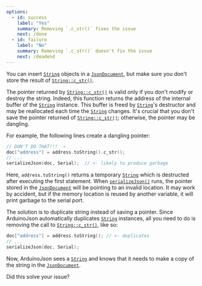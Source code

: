 ```yaml
---
options:
  - id: success
    label: "Yes"
    summary: Removing `.c_str()` fixes the issue
    next: /done
  - id: failure
    label: "No"
    summary: Removing `.c_str()` doesn't fix the issue
    next: /deadend
---
```


You can insert [`String`](https://www.arduino.cc/reference/en/language/variables/data-types/stringobject/) objects in a [`JsonDocument`](/v6/api/jsondocument/), but make sure you don't store the result of [`String::c_str()`](https://www.arduino.cc/reference/en/language/variables/data-types/string/functions/c_str/).

The pointer returned by [`String::c_str()`](https://www.arduino.cc/reference/en/language/variables/data-types/string/functions/c_str/) is valid only if you don't modify or destroy the string.
Indeed, this function returns the address of the internal buffer of the [`String`](https://www.arduino.cc/reference/en/language/variables/data-types/stringobject/) instance.
This buffer is freed by [`String`](https://www.arduino.cc/reference/en/language/variables/data-types/stringobject/)'s destructor and may be reallocated each time the  [`String`](https://www.arduino.cc/reference/en/language/variables/data-types/stringobject/) changes. It's crucial that you don't save the pointer returned of [`String::c_str()`](https://www.arduino.cc/reference/en/language/variables/data-types/string/functions/c_str/); otherwise, the pointer may be dangling.

For example, the following lines create a dangling pointer:

```c++
// DON'T DO THAT!!!  💀
doc["address"] = address.toString().c_str();
// ...
serializeJson(doc, Serial);  // <- likely to produce garbage
```

Here, `address.toString()` returns a temporary [`String`](https://www.arduino.cc/reference/en/language/variables/data-types/stringobject/) which is destructed after executing the first statement. When [`serializeJson()`](/v6/api/json/serializejson/) runs, the pointer stored in the [`JsonDocument`](/v6/api/jsondocument/) will be pointing to an invalid location. It may work by accident, but if the memory location is reused by another variable, it will print garbage to the serial port.

The solution is to duplicate string instead of saving a pointer.
Since ArduinoJson automatically duplicates [`String`](https://www.arduino.cc/reference/en/language/variables/data-types/stringobject/) instances, all you need to do is  removing the call to [`String::c_str()`](https://www.arduino.cc/reference/en/language/variables/data-types/string/functions/c_str/), like so:

```c++
doc["address"] = address.toString(); // <- duplicates
// ...
serializeJson(doc, Serial);
```

Now, ArduinoJson sees a [`String`](https://www.arduino.cc/reference/en/language/variables/data-types/stringobject/) and knows that it needs to make a copy of the string in the [`JsonDocument`](/v6/api/jsondocument/).

Did this solve your issue?